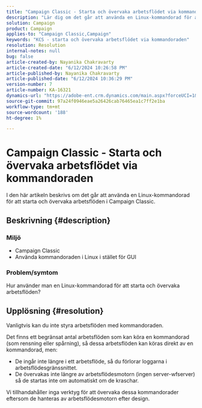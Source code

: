 ```yaml
---
title: "Campaign Classic - Starta och övervaka arbetsflödet via kommandoraden"
description: "Lär dig om det går att använda en Linux-kommandorad för att starta och övervaka arbetsflöden i Campaign Classic."
solution: Campaign
product: Campaign
applies-to: "Campaign Classic,Campaign"
keywords: "KCS - starta och övervaka arbetsflödet via kommandoraden"
resolution: Resolution
internal-notes: null
bug: false
article-created-by: Nayanika Chakravarty
article-created-date: "6/12/2024 10:26:58 PM"
article-published-by: Nayanika Chakravarty
article-published-date: "6/12/2024 10:36:29 PM"
version-number: 7
article-number: KA-16321
dynamics-url: "https://adobe-ent.crm.dynamics.com/main.aspx?forceUCI=1&pagetype=entityrecord&etn=knowledgearticle&id=fd200ade-0a29-ef11-840a-000d3a3764e0"
source-git-commit: 97a24f0946eae5a26426cab76465ea1c7ff2e1ba
workflow-type: tm+mt
source-wordcount: '188'
ht-degree: 1%

---
```


# Campaign Classic - Starta och övervaka arbetsflödet via kommandoraden


I den här artikeln beskrivs om det går att använda en Linux-kommandorad för att starta och övervaka arbetsflöden i Campaign Classic.

## Beskrivning {#description}


### <b>Miljö</b>

- Campaign Classic
- Använda kommandoraden i Linux i stället för GUI


### <b>Problem/symtom</b>

Hur använder man en Linux-kommandorad för att starta och övervaka arbetsflöden?


## Upplösning {#resolution}


Vanligtvis kan du inte styra arbetsflöden med kommandoraden.

Det finns ett begränsat antal arbetsflöden som kan köra en kommandorad (som rensning eller spårning), så dessa arbetsflöden kan köras direkt av en kommandorad, men:

- De ingår inte längre i ett arbetsflöde, så du förlorar loggarna i arbetsflödesgränssnittet.
- De övervakas inte längre av arbetsflödesmotorn (ingen server-wfserver) så de startas inte om automatiskt om de kraschar.


Vi tillhandahåller inga verktyg för att övervaka dessa kommandorader eftersom de hanteras av arbetsflödesmotorn efter design.
